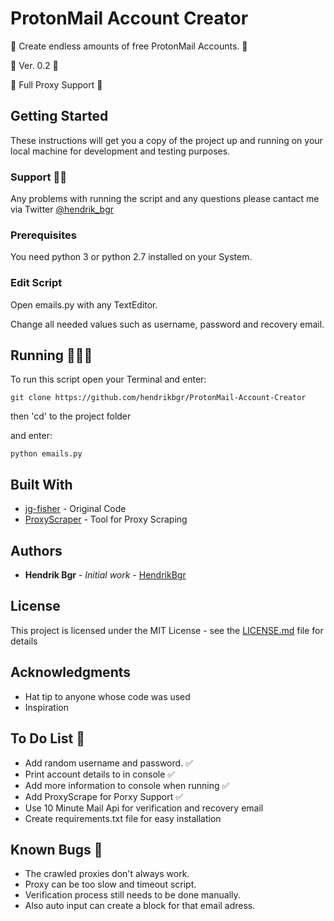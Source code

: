 # ProtonMail Account Creator

🚀 Create endless amounts of free ProtonMail Accounts. 🚀

📌 Ver. 0.2 📌

🤖 Full Proxy Support 🤖

## Getting Started

These instructions will get you a copy of the project up and running on your local machine for development and testing purposes.

### Support 👨‍💻

Any problems with running the script and any questions please cantact me via Twitter [@hendrik_bgr](https://twitter.com/Hendrik_bgr)

### Prerequisites

You need python 3 or python 2.7 installed on your System.

### Edit Script

Open emails.py with any TextEditor.

Change all needed values such as username, password and recovery email.

## Running 🏃🏽‍♂️

To run this script open your Terminal and enter:

```
git clone https://github.com/hendrikbgr/ProtonMail-Account-Creator
```

then 'cd' to the project folder

and enter:

```
python emails.py
```

## Built With

* [jg-fisher](https://github.com/jg-fisher/protonMailGenerator) - Original Code
* [ProxyScraper](https://github.com/JaredLGillespie/proxyscrape) - Tool for Proxy Scraping

## Authors

* **Hendrik Bgr** - *Initial work* - [HendrikBgr](https://github.com/hendrikbgr)


## License

This project is licensed under the MIT License - see the [LICENSE.md](LICENSE.md) file for details

## Acknowledgments

* Hat tip to anyone whose code was used
* Inspiration

## To Do List 📝

* Add random username and password. ✅
* Print account details to in console ✅
* Add more information to console when running ✅
* Add ProxyScrape for Porxy Support ✅
* Use 10 Minute Mail Api for verification and recovery email
* Create requirements.txt file for easy installation

## Known Bugs 🐛

* The crawled proxies don't always work.
* Proxy can be too slow and timeout script.
* Verification process still needs to be done manually.
* Also auto input can create a block for that email adress.

